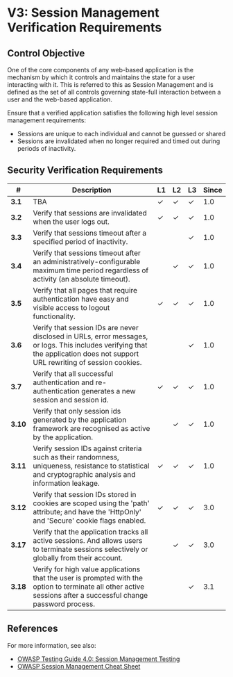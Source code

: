 # V3: Session Management Verification Requirements

## Control Objective

One of the core components of any web-based application is the mechanism by which it controls and maintains the state for a user interacting with it. This is referred to this as Session Management and is defined as the set of all controls governing state-full interaction between a user and the web-based application.

Ensure that a verified application satisfies the following high level session management requirements:

* Sessions are unique to each individual and cannot be guessed or shared
* Sessions are invalidated when no longer required and timed out during periods of inactivity.


## Security Verification Requirements

| # | Description | L1 | L2 | L3 | Since |
| --- | --- | --- | --- | -- | -- |
| **3.1** | TBA | ✓ | ✓ | ✓ | 1.0 |
| **3.2** | Verify that sessions are invalidated when the user logs out. | ✓ | ✓ | ✓ | 1.0 |
| **3.3** | Verify that sessions timeout after a specified period of inactivity. |  |  | ✓ | 1.0 |
| **3.4** | Verify that sessions timeout after an administratively-configurable maximum time period regardless of activity (an absolute timeout). |  | ✓ | ✓ | 1.0 |
| **3.5** | Verify that all pages that require authentication have easy and visible access to logout functionality. | ✓ | ✓ | ✓ | 1.0 |
| **3.6** | Verify that session IDs are never disclosed in URLs, error messages, or logs. This includes verifying that the application does not support URL rewriting of session cookies. |  |  | ✓ | 1.0 |
| **3.7** | Verify that all successful authentication and re-authentication generates a new session and session id. | ✓ | ✓ | ✓ | 1.0 |
| **3.10** | Verify that only session ids generated by the application framework are recognised as active by the application. |  | ✓ | ✓ | 1.0 |
| **3.11** | Verify session IDs against criteria such as their randomness, uniqueness, resistance to statistical and cryptographic analysis and information leakage. | ✓ | ✓ | ✓ | 1.0 |
| **3.12** | Verify that session IDs stored in cookies are scoped using the 'path' attribute; and have the 'HttpOnly' and 'Secure' cookie flags enabled. | ✓ | ✓ | ✓ | 3.0 |
| **3.17** | Verify that the application tracks all active sessions. And allows users to terminate sessions selectively or globally from their account.  |  | ✓ | ✓ | 3.0 |
| **3.18** | Verify for high value applications that the user is prompted with the option to terminate all other active sessions after a successful change password process. |  |  | ✓ | 3.1 |


## References

For more information, see also:

* [OWASP Testing Guide 4.0: Session Management Testing](https://www.owasp.org/index.php/Testing_for_Session_Management)
* [OWASP Session Management Cheat Sheet](https://www.owasp.org/index.php/Session_Management_Cheat_Sheet)
